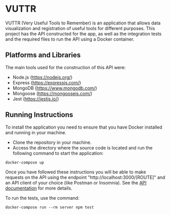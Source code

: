 # VUTTR

VUTTR (Very Useful Tools to Remember) is an application that allows data visualization and registration of useful tools for different purposes. This project has the API constructed for the app, as well as the integration tests and the required files to run the API using a Docker container.

## Platforms and Libraries

The main tools used for the construction of this API were:
+ Node.js (https://nodejs.org/)
+ Express (https://expressjs.com/)
+ MongoDB (https://www.mongodb.com/)
+ Mongoose (https://mongoosejs.com/)
+ Jest (https://jestjs.io/)

## Running Instructions

To install the application you need to ensure that you have Docker installed and running in your machine.

+ Clone the repository in your machine.
+ Access the directory where the source code is located and run the following command to start the application:
```
docker-compose up
```

Once you have followed these instructions you will be able to make requests on the API
using the endpoint "http://localhost:3000/[ROUTE]" and an API client of your choice (like Postman or Insomnia). See the [API documentation](https://vuttrapi3.docs.apiary.io/#) for more details.

To run the tests, use the command:
```
docker-compose run --rm server npm test
```
